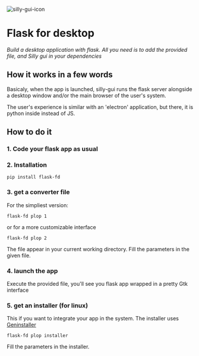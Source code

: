 ![silly-gui-icon](https://i.goopics.net/tou3jl.png)

# Flask for desktop

_Build a desktop application with flask._
_All you need is to add the provided file, and Silly gui in your dependencies_



## How it works in a few words

Basicaly, when the app is launched, silly-gui runs the flask server alongside a desktop window and/or the main browser of the user's system.

The user's experience is similar with an 'electron' application, but there, it is python inside instead of JS.

## How to do it

### 1. Code your flask app as usual


### 2. Installation

```
pip install flask-fd
```

### 3. get a converter file
For the simpliest version:

```
flask-fd plop 1
```
or for a more customizable interface
```
flask-fd plop 2
```
The file appear in your current working directory.
Fill the parameters in the given file.

### 4. launch the app

Execute the provided file, you'll see you flask app wrapped in a pretty
Gtk interface

### 5. get an installer (for linux)
This if you want to integrate your app in the system.
The installer uses [Geninstaller](https://github.com/byoso/geninstaller)

```
flask-fd plop installer
```
Fill the parameters in the installer.
